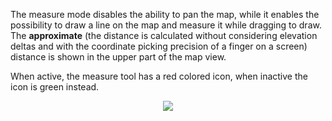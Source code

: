 The measure mode disables the ability to pan the map, while it enables the possibility to draw a line on the map and measure it while dragging to draw. The **approximate** (the distance is calculated without considering elevation deltas and with the coordinate picking precision of a finger on a screen) distance is shown in the upper part of the map view.

When active, the measure tool has a red colored icon, when inactive the icon is green instead.

<p align='center'><img src='http://wiki.geopaparazzi.googlecode.com/git/images3/27_measure_mode.png' /></p>